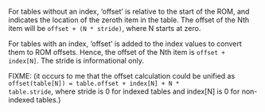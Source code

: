 <p>For tables without an index, ‘offset’ is relative to the start of the
ROM, and indicates the location of the zeroth item in the table. The
offset of the Nth item will be <code>offset + (N * stride)</code>, where
N starts at zero.</p>

<p>For tables with an index, ‘offset’ is added to the index values to
convert them to ROM offsets. Hence, the offset of the Nth item is
<code>offset + index[N]</code>. The stride is informational
only.</p>

<p>FIXME: (it occurs to me that the offset calculation could be unified
as <code>offset(table[N]) = table.offset + index[N] + N *
table.stride</code>, where stride is 0 for indexed tables and index[N]
is 0 for non-indexed tables.)</p>
